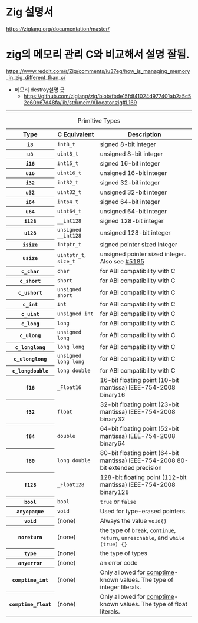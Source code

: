 # Zig 설명서

https://ziglang.org/documentation/master/

# zig의 메모리 관리 C와 비교해서 설명 잘됨.

https://www.reddit.com/r/Zig/comments/iu37eg/how_is_managing_memory_in_zig_different_than_c/

- 메모리 destroy설명 굿
  - https://github.com/ziglang/zig/blob/fbde15fdf41024d977401ab2a5c52e60b67d48fa/lib/std/mem/Allocator.zig#L169
 

<hr />


<table>
        <caption>Primitive Types</caption>
        <thead>
            <tr>
            <th scope="col">Type</th>
            <th scope="col">C Equivalent</th>
            <th scope="col">Description</th>
        </tr>
        </thead>
        <tbody>
        <tr>
            <th scope="row"><code><span class="tok-type">i8</span></code></th>
          <td><code class="c">int8_t</code></td>
          <td>signed 8-bit integer</td>
        </tr>
        <tr>
            <th scope="row"><code><span class="tok-type">u8</span></code></th>
          <td><code class="c">uint8_t</code></td>
          <td>unsigned 8-bit integer</td>
        </tr>
        <tr>
            <th scope="row"><code><span class="tok-type">i16</span></code></th>
          <td><code class="c">int16_t</code></td>
          <td>signed 16-bit integer</td>
        </tr>
        <tr>
            <th scope="row"><code><span class="tok-type">u16</span></code></th>
          <td><code class="c">uint16_t</code></td>
          <td>unsigned 16-bit integer</td>
        </tr>
        <tr>
            <th scope="row"><code><span class="tok-type">i32</span></code></th>
          <td><code class="c">int32_t</code></td>
          <td>signed 32-bit integer</td>
        </tr>
        <tr>
            <th scope="row"><code><span class="tok-type">u32</span></code></th>
          <td><code class="c">uint32_t</code></td>
          <td>unsigned 32-bit integer</td>
        </tr>
        <tr>
            <th scope="row"><code><span class="tok-type">i64</span></code></th>
          <td><code class="c">int64_t</code></td>
          <td>signed 64-bit integer</td>
        </tr>
        <tr>
            <th scope="row"><code><span class="tok-type">u64</span></code></th>
          <td><code class="c">uint64_t</code></td>
          <td>unsigned 64-bit integer</td>
        </tr>
        <tr>
            <th scope="row"><code><span class="tok-type">i128</span></code></th>
          <td><code class="c">__int128</code></td>
          <td>signed 128-bit integer</td>
        </tr>
        <tr>
            <th scope="row"><code><span class="tok-type">u128</span></code></th>
          <td><code class="c">unsigned __int128</code></td>
          <td>unsigned 128-bit integer</td>
        </tr>
        <tr>
            <th scope="row"><code><span class="tok-type">isize</span></code></th>
          <td><code class="c">intptr_t</code></td>
          <td>signed pointer sized integer</td>
        </tr>
        <tr>
            <th scope="row"><code><span class="tok-type">usize</span></code></th>
          <td><code class="c">uintptr_t</code>, <code class="c">size_t</code></td>
          <td>unsigned pointer sized integer. Also see <a href="https://github.com/ziglang/zig/issues/5185">#5185</a></td>
        </tr>
        <tr>
            <th scope="row"><code><span class="tok-type">c_char</span></code></th>
          <td><code class="c">char</code></td>
          <td>for ABI compatibility with C</td>
        </tr>
        <tr>
            <th scope="row"><code><span class="tok-type">c_short</span></code></th>
          <td><code class="c">short</code></td>
          <td>for ABI compatibility with C</td>
        </tr>
        <tr>
            <th scope="row"><code><span class="tok-type">c_ushort</span></code></th>
          <td><code class="c">unsigned short</code></td>
          <td>for ABI compatibility with C</td>
        </tr>
        <tr>
            <th scope="row"><code><span class="tok-type">c_int</span></code></th>
          <td><code class="c">int</code></td>
          <td>for ABI compatibility with C</td>
        </tr>
        <tr>
            <th scope="row"><code><span class="tok-type">c_uint</span></code></th>
          <td><code class="c">unsigned int</code></td>
          <td>for ABI compatibility with C</td>
        </tr>
        <tr>
            <th scope="row"><code><span class="tok-type">c_long</span></code></th>
          <td><code class="c">long</code></td>
          <td>for ABI compatibility with C</td>
        </tr>
        <tr>
            <th scope="row"><code><span class="tok-type">c_ulong</span></code></th>
          <td><code class="c">unsigned long</code></td>
          <td>for ABI compatibility with C</td>
        </tr>
        <tr>
            <th scope="row"><code><span class="tok-type">c_longlong</span></code></th>
          <td><code class="c">long long</code></td>
          <td>for ABI compatibility with C</td>
        </tr>
        <tr>
            <th scope="row"><code><span class="tok-type">c_ulonglong</span></code></th>
          <td><code class="c">unsigned long long</code></td>
          <td>for ABI compatibility with C</td>
        </tr>
        <tr>
            <th scope="row"><code><span class="tok-type">c_longdouble</span></code></th>
          <td><code class="c">long double</code></td>
          <td>for ABI compatibility with C</td>
        </tr>
        <tr>
            <th scope="row"><code><span class="tok-type">f16</span></code></th>
          <td><code class="c">_Float16</code></td>
          <td>16-bit floating point (10-bit mantissa) IEEE-754-2008 binary16</td>
        </tr>
        <tr>
            <th scope="row"><code><span class="tok-type">f32</span></code></th>
          <td><code class="c">float</code></td>
          <td>32-bit floating point (23-bit mantissa) IEEE-754-2008 binary32</td>
        </tr>
        <tr>
            <th scope="row"><code><span class="tok-type">f64</span></code></th>
          <td><code class="c">double</code></td>
          <td>64-bit floating point (52-bit mantissa) IEEE-754-2008 binary64</td>
        </tr>
        <tr>
            <th scope="row"><code><span class="tok-type">f80</span></code></th>
          <td><code class="c">long double</code></td>
          <td>80-bit floating point (64-bit mantissa) IEEE-754-2008 80-bit extended precision</td>
        </tr>
        <tr>
            <th scope="row"><code><span class="tok-type">f128</span></code></th>
            <td><code class="c">_Float128</code></td>
          <td>128-bit floating point (112-bit mantissa) IEEE-754-2008 binary128</td>
        </tr>
        <tr>
            <th scope="row"><code><span class="tok-type">bool</span></code></th>
          <td><code class="c">bool</code></td>
          <td><code><span class="tok-null">true</span></code> or <code><span class="tok-null">false</span></code></td>
        </tr>
        <tr>
            <th scope="row"><code><span class="tok-type">anyopaque</span></code></th>
          <td><code class="c">void</code></td>
          <td>Used for type-erased pointers.</td>
        </tr>
        <tr>
            <th scope="row"><code><span class="tok-type">void</span></code></th>
          <td>(none)</td>
          <td>Always the value <code><span class="tok-type">void</span>{}</code></td>
        </tr>
        <tr>
            <th scope="row"><code><span class="tok-type">noreturn</span></code></th>
          <td>(none)</td>
          <td>the type of <code><span class="tok-kw">break</span></code>, <code><span class="tok-kw">continue</span></code>, <code><span class="tok-kw">return</span></code>, <code><span class="tok-kw">unreachable</span></code>, and <code><span class="tok-kw">while</span> (<span class="tok-null">true</span>) {}</code></td>
        </tr>
        <tr>
            <th scope="row"><code><span class="tok-type">type</span></code></th>
          <td>(none)</td>
          <td>the type of types</td>
        </tr>
        <tr>
            <th scope="row"><code><span class="tok-type">anyerror</span></code></th>
          <td>(none)</td>
          <td>an error code</td>
        </tr>
        <tr>
            <th scope="row"><code><span class="tok-type">comptime_int</span></code></th>
          <td>(none)</td>
          <td>Only allowed for <a href="#comptime">comptime</a>-known values. The type of integer literals.</td>
        </tr>
        <tr>
            <th scope="row"><code><span class="tok-type">comptime_float</span></code></th>
          <td>(none)</td>
          <td>Only allowed for <a href="#comptime">comptime</a>-known values. The type of float literals.</td>
        </tr>
        </tbody>
</table>
